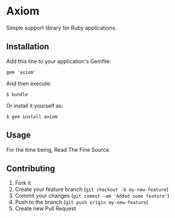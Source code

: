 # Axiom

Simple support library for Ruby applications.

## Installation

Add this line to your application's Gemfile:

    gem 'axiom'

And then execute:

    $ bundle

Or install it yourself as:

    $ gem install axiom

## Usage

For the time being, Read The Fine Source.

## Contributing

1. Fork it
2. Create your feature branch (`git checkout -b my-new-feature`)
3. Commit your changes (`git commit -am 'Added some feature'`)
4. Push to the branch (`git push origin my-new-feature`)
5. Create new Pull Request
